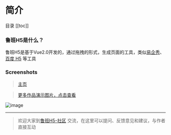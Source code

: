 <!--
 * @Author: ly525
 * @Date: 2019-12-01 18:11:49
 * @LastEditors: ly525
 * @LastEditTime: 2019-12-04 20:31:22
 * @FilePath: /luban-h5/docs/zh/getting-started/introduction.md
 * @Github: https://github.com/ly525/luban-h5
 * @Description: Do not edit
 * @Copyright 2018 - 2019 luban-h5. All Rights Reserved
 -->
# 简介

<!-- 简体中文 | [English](./README.en.md) -->

目录
[[toc]]

<!-- 目录
- [鲁班H5是什么？](#%E9%B2%81%E7%8F%ADh5%E6%98%AF%E4%BB%80%E4%B9%88)
- [Screenshots](#screenshots)
- [Features](#features)
- [安装](#%E5%AE%89%E8%A3%85)
- [更多说明](#%E6%9B%B4%E5%A4%9A%E8%AF%B4%E6%98%8E)
  * [前端组件说明](#%E5%89%8D%E7%AB%AF%E7%BB%84%E4%BB%B6%E8%AF%B4%E6%98%8E)
  * [技术栈（当前）](#%E6%8A%80%E6%9C%AF%E6%A0%88%E5%BD%93%E5%89%8D)
- [👨🏻‍💻👩🏻‍💻交流群](#%E4%BA%A4%E6%B5%81%E7%BE%A4)
- [代码目录说明](#代码目录说明)
  * [前端部分](#前端部分) -->

### 鲁班H5是什么？
鲁班H5是基于Vue2.0开发的，通过拖拽的形式，生成页面的工具，类似[易企秀](http://www.eqxiu.com/)、[百度 H5](https://h5.baidu.com) 等工具


### Screenshots
> [主页](https://h5.luban-h5.com)

> [更多作品演示图片，点击查看](https://github.com/ly525/luban-h5/issues/15)

![image](https://s2.ax1x.com/2019/10/11/u7WzUx.gif)

---

> 欢迎大家到[鲁班H5-社区](https://support.qq.com/products/93432/) 交流，在这里可以提问、反馈意见和建议，与作者直接互动

<Vssue issueId="12" />